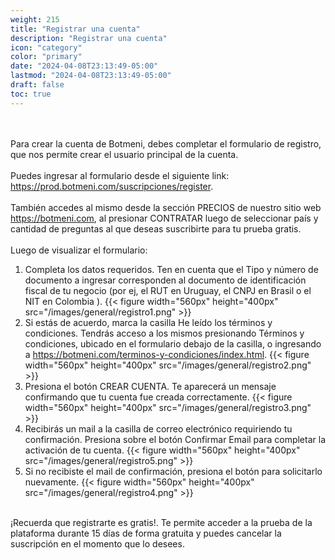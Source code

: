 ```yaml
---
weight: 215
title: "Registrar una cuenta"
description: "Registrar una cuenta"
icon: "category"
color: "primary"
date: "2024-04-08T23:13:49-05:00"
lastmod: "2024-04-08T23:13:49-05:00"
draft: false
toc: true
---
```

<br></br>
Para crear la cuenta de Botmeni, debes completar el formulario de registro, que nos permite crear el usuario principal de la cuenta.<br></br>
Puedes ingresar al formulario desde el siguiente link: <https://prod.botmeni.com/suscripciones/register>.<br></br>
También accedes al  mismo desde la sección PRECIOS de nuestro sitio web <https://botmeni.com>, al presionar CONTRATAR luego de seleccionar país y cantidad de preguntas al que deseas suscribirte para tu prueba gratis. <br></br>
Luego de visualizar el formulario:
1. Completa los datos requeridos. Ten en cuenta que el Tipo y número de documento a ingresar corresponden al documento de identificación fiscal de tu negocio (por ej, el RUT en Uruguay, el CNPJ en Brasil o el NIT en Colombia ).
{{< figure width="560px" height="400px" src="/images/general/registro1.png" >}}
2. Si estás de acuerdo, marca la casilla He leído los términos y condiciones. Tendrás acceso a los mismos presionando Términos y condiciones, ubicado en el formulario debajo de la casilla, o ingresando a <https://botmeni.com/terminos-y-condiciones/index.html>.
{{< figure width="560px" height="400px" src="/images/general/registro2.png" >}}
3. Presiona el botón CREAR CUENTA. Te aparecerá un mensaje confirmando que tu cuenta fue creada correctamente.
{{< figure width="560px" height="400px" src="/images/general/registro3.png" >}}
4. Recibirás un mail a la casilla de correo electrónico requiriendo tu confirmación. Presiona sobre el botón Confirmar Email para completar la activación de tu cuenta.
{{< figure width="560px" height="400px" src="/images/general/registro5.png" >}}
5. Si no recibiste el mail de confirmación, presiona el botón para solicitarlo nuevamente.
{{< figure width="560px" height="400px" src="/images/general/registro4.png" >}} <br></br>

¡Recuerda que registrarte es gratis!. Te permite acceder a la prueba de la plataforma durante 15 días de forma gratuita y puedes cancelar la suscripción en el momento que lo desees.

